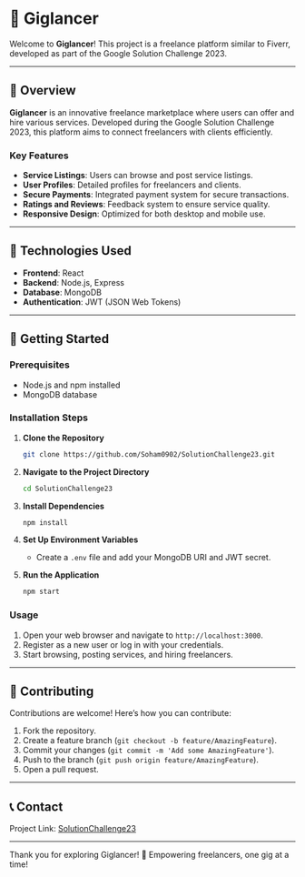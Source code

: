 # 🚀 Giglancer

Welcome to **Giglancer**! This project is a freelance platform similar to Fiverr, developed as part of the Google Solution Challenge 2023.

---

## 📜 Overview

**Giglancer** is an innovative freelance marketplace where users can offer and hire various services. Developed during the Google Solution Challenge 2023, this platform aims to connect freelancers with clients efficiently.

### Key Features

- **Service Listings**: Users can browse and post service listings.
- **User Profiles**: Detailed profiles for freelancers and clients.
- **Secure Payments**: Integrated payment system for secure transactions.
- **Ratings and Reviews**: Feedback system to ensure service quality.
- **Responsive Design**: Optimized for both desktop and mobile use.

---

## 🔧 Technologies Used

- **Frontend**: React
- **Backend**: Node.js, Express
- **Database**: MongoDB
- **Authentication**: JWT (JSON Web Tokens)

---

## 🚀 Getting Started

### Prerequisites

- Node.js and npm installed
- MongoDB database

### Installation Steps

1. **Clone the Repository**
    ```sh
    git clone https://github.com/Soham0902/SolutionChallenge23.git
    ```

2. **Navigate to the Project Directory**
    ```sh
    cd SolutionChallenge23
    ```

3. **Install Dependencies**
    ```sh
    npm install
    ```

4. **Set Up Environment Variables**
    - Create a `.env` file and add your MongoDB URI and JWT secret.

5. **Run the Application**
    ```sh
    npm start
    ```

### Usage

1. Open your web browser and navigate to `http://localhost:3000`.
2. Register as a new user or log in with your credentials.
3. Start browsing, posting services, and hiring freelancers.

---

## 🌟 Contributing

Contributions are welcome! Here’s how you can contribute:

1. Fork the repository.
2. Create a feature branch (`git checkout -b feature/AmazingFeature`).
3. Commit your changes (`git commit -m 'Add some AmazingFeature'`).
4. Push to the branch (`git push origin feature/AmazingFeature`).
5. Open a pull request.

---

## 📞 Contact

Project Link: [SolutionChallenge23](https://github.com/Soham0902/SolutionChallenge23)

---

Thank you for exploring Giglancer! 🚀 Empowering freelancers, one gig at a time!
